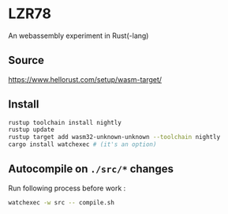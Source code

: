 # LZR78
An webassembly experiment in Rust(-lang)

## Source

https://www.hellorust.com/setup/wasm-target/

## Install

```bash
rustup toolchain install nightly
rustup update
rustup target add wasm32-unknown-unknown --toolchain nightly
cargo install watchexec # (it's an option)
```

## Autocompile on `./src/*` changes

Run following process before work :

```bash
watchexec -w src -- compile.sh
```
